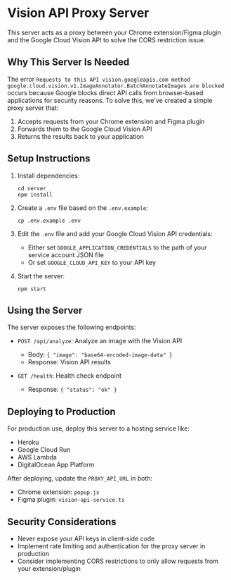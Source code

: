 # Vision API Proxy Server

This server acts as a proxy between your Chrome extension/Figma plugin and the Google Cloud Vision API to solve the CORS restriction issue.

## Why This Server Is Needed

The error `Requests to this API vision.googleapis.com method google.cloud.vision.v1.ImageAnnotator.BatchAnnotateImages are blocked` occurs because Google blocks direct API calls from browser-based applications for security reasons. To solve this, we've created a simple proxy server that:

1. Accepts requests from your Chrome extension and Figma plugin
2. Forwards them to the Google Cloud Vision API
3. Returns the results back to your application

## Setup Instructions

1. Install dependencies:
   ```
   cd server
   npm install
   ```

2. Create a `.env` file based on the `.env.example`:
   ```
   cp .env.example .env
   ```

3. Edit the `.env` file and add your Google Cloud Vision API credentials:
   - Either set `GOOGLE_APPLICATION_CREDENTIALS` to the path of your service account JSON file
   - Or set `GOOGLE_CLOUD_API_KEY` to your API key

4. Start the server:
   ```
   npm start
   ```

## Using the Server

The server exposes the following endpoints:

- `POST /api/analyze`: Analyze an image with the Vision API
  - Body: `{ "image": "base64-encoded-image-data" }`
  - Response: Vision API results

- `GET /health`: Health check endpoint
  - Response: `{ "status": "ok" }`

## Deploying to Production

For production use, deploy this server to a hosting service like:
- Heroku
- Google Cloud Run
- AWS Lambda
- DigitalOcean App Platform

After deploying, update the `PROXY_API_URL` in both:
- Chrome extension: `popup.js`
- Figma plugin: `vision-api-service.ts`

## Security Considerations

- Never expose your API keys in client-side code
- Implement rate limiting and authentication for the proxy server in production
- Consider implementing CORS restrictions to only allow requests from your extension/plugin
